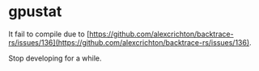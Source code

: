 # gpustat

It fail to compile due to [https://github.com/alexcrichton/backtrace-rs/issues/136](https://github.com/alexcrichton/backtrace-rs/issues/136).

Stop developing for a while.